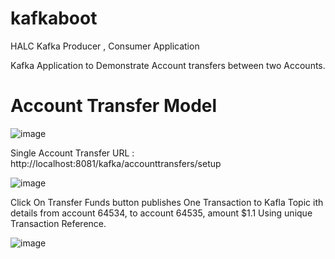 # kafkaboot
HALC Kafka Producer , Consumer Application

Kafka Application to Demonstrate  Account transfers between two Accounts.


Account Transfer Model
======================
![image](https://user-images.githubusercontent.com/2889476/119256120-66778f00-bc02-11eb-96af-4a3159130157.png)



Single Account Transfer URL : http://localhost:8081/kafka/accounttransfers/setup

![image](https://user-images.githubusercontent.com/2889476/119256031-f963f980-bc01-11eb-890a-ffb4b2bd8766.png)


Click On Transfer Funds button publishes  One Transaction to Kafla Topic ith details from account 64534,  to account 64535, amount $1.1 Using unique
Transaction Reference.

![image](https://user-images.githubusercontent.com/2889476/119256228-0a613a80-bc03-11eb-8c97-2f65c1eb372c.png)
